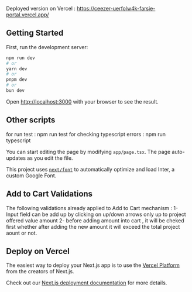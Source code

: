 Deployed version on Vercel : https://ceezer-uerfolw4k-farsie-portal.vercel.app/
## Getting Started

First, run the development server:

```bash
npm run dev
# or
yarn dev
# or
pnpm dev
# or
bun dev
```

Open [http://localhost:3000](http://localhost:3000) with your browser to see the result.

## Other scripts

for run test : npm run test 
for checking typescript errors : npm run typescript


You can start editing the page by modifying `app/page.tsx`. The page auto-updates as you edit the file.

This project uses [`next/font`](https://nextjs.org/docs/basic-features/font-optimization) to automatically optimize and load Inter, a custom Google Font.

## Add to Cart Validations
The following validations already applied to Add to Cart mechanism :
1- Input field can be add up by clicking on up/down arrows only up to project offered value amount
2- before adding amount into cart , it will be cheked first whether after adding the new amount it will exceed the total project aount or not.


## Deploy on Vercel

The easiest way to deploy your Next.js app is to use the [Vercel Platform](https://vercel.com/new?utm_medium=default-template&filter=next.js&utm_source=create-next-app&utm_campaign=create-next-app-readme) from the creators of Next.js.

Check out our [Next.js deployment documentation](https://nextjs.org/docs/deployment) for more details.

